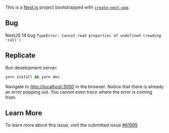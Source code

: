 This is a [Next.js](https://nextjs.org/) project bootstrapped with [`create-next-app`](https://github.com/vercel/next.js/tree/canary/packages/create-next-app).

## Bug

NextJS 14 bug `TypeError: Cannot read properties of undefined (reading 'call')`

## Replicate

Run development server:

```sh
yarn install && yarn dev
```

Navigate to [http://localhost:3000](http://localhost:3000) in the browser. Notice that there is already an error popping out. You cannot even trace where the error is coming from.

## Learn More

To learn more about this issue, visit the submitted issue [#61995](https://github.com/vercel/next.js/issues/61995)
